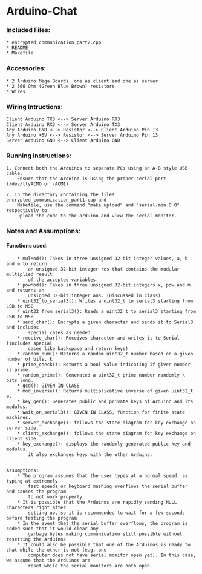 # Arduino-Chat



### Included Files:
	* encrypted_communication_part2.cpp
	* README
	* Makefile

### Accessories:
	* 2 Arduino Mega Boards, one as client and one as server
	* 2 560 Ohm (Green Blue Brown) resistors
	* Wires

### Wiring Intructions:
	Client Arduino TX3 <--> Server Arduino RX3
	Client Arduino RX3 <--> Server Arduino TX3
	Any Arduino GND <--> Resistor <--> Client Arduino Pin 13
	Any Arduino +5V <--> Resistor <--> Server Arduino Pin 13
	Server Arduino GND <--> Client Arduino GND

### Running Instructions: 

	1. Connect both the Arduinos to separate PCs using an A-B style USB cable. 
		Ensure that the Arduino is using the proper serial port (/dev/ttyACMO or -ACM1)

	2. In the directory containing the files encrypted_communication_part1.cpp and 
		Makefile, use the command "make upload" and "serial-mon 0 0" respectively to 
		upload the code to the arduino and view the serial monitor.

### Notes and Assumptions:
	
#### Functions used:
		* mulMod(): Takes in three unsigned 32-bit integer values, a, b and m to return 
			an unsigned 32-bit integer res that contains the mudular multiplied result 
			of the accepted variables.
		* powMod(): Takes in three unsigned 32-bit integers x, pow and m and returns an 
			unsigned 32-bit integer ans. (Discussed in class)
		* uint32_to_serial3(): Writes a uint32_t to serial3 starting from LSB to MSB
		* uint32_from_serial3(): Reads a uint32_t to serial3 starting from LSB to MSB
		* send_char(): Encrypts a given character and sends it to Serial3 and includes 
			special cases as needed
		* receive_char(): Receives character and writes it to Serial (includes special 
			cases like backspace and return keys)
		* random_num(): Returns a random uint32_t number based on a given number of bits, k
		* prime_check(): Returns a bool value indicating if given number is prime.
		* random_prime(): Generated a uint32_t prime number randomly k bits long.
		* gcd(): GIVEN IN CLASS
		* mod_inverse(): Returns multiplicative inverse of given uint32_t e.
		* key_gen(): Generates public and private keys of Arduino and its modulus.
		* wait_on_serial3(): GIVEN IN CLASS, function for finite state machines.
		* server_exchange(): follows the state diagram for key exchange on server side.
		* client_exchange(): follows the state diagram for key exchange on client side.
		* key_exchange(): displays the randomly generated public key and modulus. 
			it also exchanges keys with the other Arduino. 


	Assumptions: 
		* The program assumes that the user types at a normal speed, as typing at extremely 
			fast speeds or keyboard mashing overflows the serial buffer and causes the program
			to not work properly.
		* It is possible that the Arduinos are rapidly sending NULL characters right after 
			setting up, so it is recommended to wait for a few seconds before testing the program
		* In the event that the serial buffer overflows, the program is coded such that it would clear any
			garbage bytes making communication still possible without resetting the Arduinos
		* It could also be possible that one of the Arduinos is ready to chat while the other is not (e.g. one
			computer does not have serial monitor open yet). In this case, we assume that the Arduinos are 
			reset while the serial monitors are both open.
